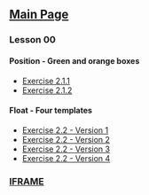 <a href="https://witflash.github.io/mambyk-easystartinit-nov17/"><h2>Main Page</h2></a>
<h3>Lesson 00</h3>
<h4>Position - Green and orange boxes</h4>
<ul>
  <a href="https://witflash.github.io/mambyk-easystartinit-nov17/lesson00/exercise2-1-1/index.html"><li>Exercise 2.1.1</li></a>
  <a href="https://witflash.github.io/mambyk-easystartinit-nov17/lesson00/exercise2-1-2/index.html"><li>Exercise 2.1.2</li></a>
</ul>
<h4>Float - Four templates</h4>
<ul>
  <a href="https://witflash.github.io/mambyk-easystartinit-nov17/lesson00/exercise2-2/index-v1.html"><li>Exercise 2.2 - Version 1</li></a>
  <a href="https://witflash.github.io/mambyk-easystartinit-nov17/lesson00/exercise2-2/index-v2.html"><li>Exercise 2.2 - Version 2</li></a>
  <a href="https://witflash.github.io/mambyk-easystartinit-nov17/lesson00/exercise2-2/index-v3.html"><li>Exercise 2.2 - Version 3</li></a>
  <a href="https://witflash.github.io/mambyk-easystartinit-nov17/lesson00/exercise2-2/index-v4.html"><li>Exercise 2.2 - Version 4</li></a>
</ul>

<a href="https://witflash.github.io/mambyk-easystartinit-nov17/blob/master/reports/iframe/index.html"><h3>IFRAME</h3></a>
